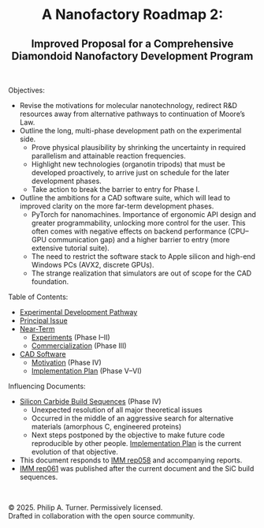 <div id="toc">
  <ul align="center" style="list-style: none">
    <summary>
      <h1>
        A Nanofactory Roadmap 2:
      </h1>
      <h2>
        Improved Proposal for a Comprehensive Diamondoid Nanofactory Development Program
      </h2>
    </summary>
  </ul>
</div>

<br>

Objectives:
- Revise the motivations for molecular nanotechnology, redirect R&D resources away from alternative pathways to continuation of Moore’s Law.
- Outline the long, multi-phase development path on the experimental side.
  - Prove physical plausibility by shrinking the uncertainty in required parallelism and attainable reaction frequencies.
  - Highlight new technologies (organotin tripods) that must be developed proactively, to arrive just on schedule for the later development phases.
  - Take action to break the barrier to entry for Phase I.
- Outline the ambitions for a CAD software suite, which will lead to improved clarity on the more far-term development phases.
  - PyTorch for nanomachines. Importance of ergonomic API design and greater programmability, unlocking more control for the user. This often comes with negative effects on backend performance (CPU&ndash;GPU communication gap) and a higher barrier to entry (more extensive tutorial suite).
  - The need to restrict the software stack to Apple silicon and high-end Windows PCs (AVX2, discrete GPUs).
  - The strange realization that simulators are out of scope for the CAD foundation.

Table of Contents:
- [Experimental Development Pathway](./Documentation/Experimental%20Development%20Pathway.md)
- [Principal Issue](./Documentation/Principal%20Issue.md)
- [Near-Term](#)
  - [Experiments](./Documentation/Near-Term/Experiments.md) (Phase I&ndash;II)
  - [Commercialization](./Documentation/Near-Term/Commercialization.md) (Phase III)
- [CAD Software](#)
  - [Motivation](./Documentation/CAD%20Software/Motivation.md) (Phase IV)
  - [Implementation Plan](./Documentation/CAD%20Software/Implementation%20Plan.md) (Phase V&ndash;VI)

Influencing Documents:
- [Silicon Carbide Build Sequences](./Documentation/SiC%20Build%20Sequences/README.md) (Phase IV)
  - Unexpected resolution of all major theoretical issues
  - Occurred in the middle of an aggressive search for alternative materials (amorphous C, engineered proteins)
  - Next steps postponed by the objective to make future code reproducible by other people. [Implementation Plan](./Documentation/CAD%20Software/Implementation%20Plan.md) is the current evolution of that objective.
- This document responds to [IMM rep058](http://www.imm.org/Reports/rep058.pdf) and accompanying reports.
- [IMM rep061](http://www.imm.org/Reports/rep061.pdf) was published after the current document and the SiC build sequences.

<br>

© 2025. Philip A. Turner. Permissively licensed.<br>
Drafted in collaboration with the open source community.